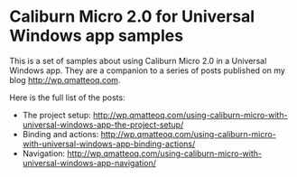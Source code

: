 Caliburn Micro 2.0 for Universal Windows app samples
===============================

This is a set of samples about using Caliburn Micro 2.0 in a Universal Windows app. They are a companion to a series of posts published on my blog http://wp.qmatteoq.com.

Here is the full list of the posts:

- The project setup: http://wp.qmatteoq.com/using-caliburn-micro-with-universal-windows-app-the-project-setup/
- Binding and actions: http://wp.qmatteoq.com/using-caliburn-micro-with-universal-windows-app-binding-actions/
- Navigation: http://wp.qmatteoq.com/using-caliburn-micro-with-universal-windows-app-navigation/
